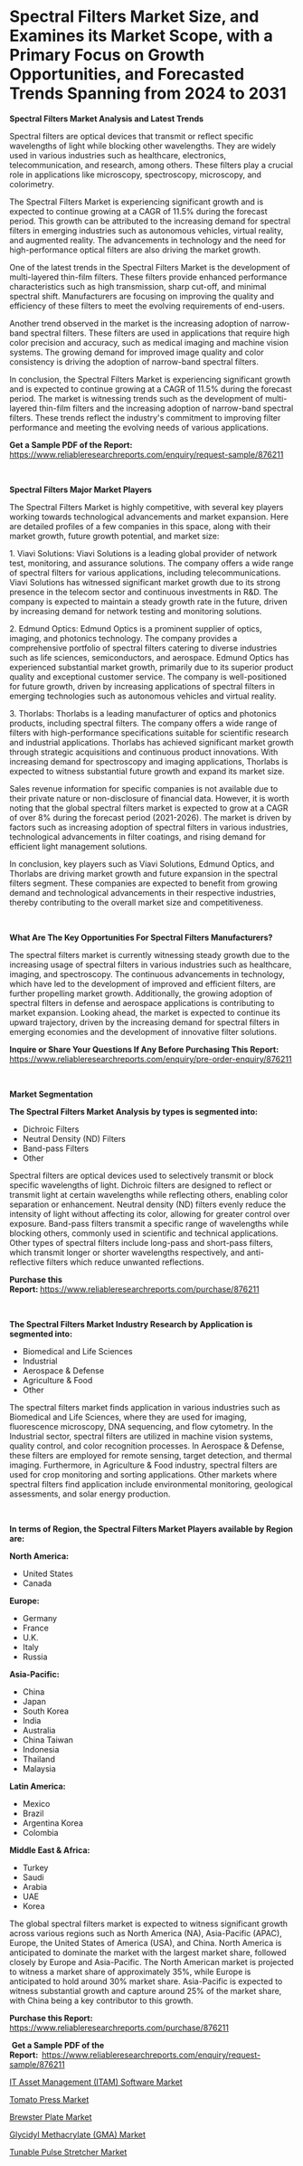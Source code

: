 <p><h1>Spectral Filters Market Size, and Examines its Market Scope, with a Primary Focus on Growth Opportunities, and Forecasted Trends Spanning from 2024 to 2031</h1></p><p><strong>Spectral Filters Market Analysis and Latest Trends</strong></p>
<p><p>Spectral filters are optical devices that transmit or reflect specific wavelengths of light while blocking other wavelengths. They are widely used in various industries such as healthcare, electronics, telecommunication, and research, among others. These filters play a crucial role in applications like microscopy, spectroscopy, microscopy, and colorimetry.</p><p>The Spectral Filters Market is experiencing significant growth and is expected to continue growing at a CAGR of 11.5% during the forecast period. This growth can be attributed to the increasing demand for spectral filters in emerging industries such as autonomous vehicles, virtual reality, and augmented reality. The advancements in technology and the need for high-performance optical filters are also driving the market growth.</p><p>One of the latest trends in the Spectral Filters Market is the development of multi-layered thin-film filters. These filters provide enhanced performance characteristics such as high transmission, sharp cut-off, and minimal spectral shift. Manufacturers are focusing on improving the quality and efficiency of these filters to meet the evolving requirements of end-users.</p><p>Another trend observed in the market is the increasing adoption of narrow-band spectral filters. These filters are used in applications that require high color precision and accuracy, such as medical imaging and machine vision systems. The growing demand for improved image quality and color consistency is driving the adoption of narrow-band spectral filters.</p><p>In conclusion, the Spectral Filters Market is experiencing significant growth and is expected to continue growing at a CAGR of 11.5% during the forecast period. The market is witnessing trends such as the development of multi-layered thin-film filters and the increasing adoption of narrow-band spectral filters. These trends reflect the industry's commitment to improving filter performance and meeting the evolving needs of various applications.</p></p>
<p><strong>Get a Sample PDF of the Report:&nbsp;</strong> <a href="https://www.reliableresearchreports.com/enquiry/request-sample/876211">https://www.reliableresearchreports.com/enquiry/request-sample/876211</a></p>
<p>&nbsp;</p>
<p><strong>Spectral Filters Major Market Players</strong></p>
<p><p>The Spectral Filters Market is highly competitive, with several key players working towards technological advancements and market expansion. Here are detailed profiles of a few companies in this space, along with their market growth, future growth potential, and market size:</p><p>1. Viavi Solutions: Viavi Solutions is a leading global provider of network test, monitoring, and assurance solutions. The company offers a wide range of spectral filters for various applications, including telecommunications. Viavi Solutions has witnessed significant market growth due to its strong presence in the telecom sector and continuous investments in R&D. The company is expected to maintain a steady growth rate in the future, driven by increasing demand for network testing and monitoring solutions.</p><p>2. Edmund Optics: Edmund Optics is a prominent supplier of optics, imaging, and photonics technology. The company provides a comprehensive portfolio of spectral filters catering to diverse industries such as life sciences, semiconductors, and aerospace. Edmund Optics has experienced substantial market growth, primarily due to its superior product quality and exceptional customer service. The company is well-positioned for future growth, driven by increasing applications of spectral filters in emerging technologies such as autonomous vehicles and virtual reality.</p><p>3. Thorlabs: Thorlabs is a leading manufacturer of optics and photonics products, including spectral filters. The company offers a wide range of filters with high-performance specifications suitable for scientific research and industrial applications. Thorlabs has achieved significant market growth through strategic acquisitions and continuous product innovations. With increasing demand for spectroscopy and imaging applications, Thorlabs is expected to witness substantial future growth and expand its market size.</p><p>Sales revenue information for specific companies is not available due to their private nature or non-disclosure of financial data. However, it is worth noting that the global spectral filters market is expected to grow at a CAGR of over 8% during the forecast period (2021-2026). The market is driven by factors such as increasing adoption of spectral filters in various industries, technological advancements in filter coatings, and rising demand for efficient light management solutions.</p><p>In conclusion, key players such as Viavi Solutions, Edmund Optics, and Thorlabs are driving market growth and future expansion in the spectral filters segment. These companies are expected to benefit from growing demand and technological advancements in their respective industries, thereby contributing to the overall market size and competitiveness.</p></p>
<p>&nbsp;</p>
<p><strong>What Are The Key Opportunities For Spectral Filters Manufacturers?</strong></p>
<p><p>The spectral filters market is currently witnessing steady growth due to the increasing usage of spectral filters in various industries such as healthcare, imaging, and spectroscopy. The continuous advancements in technology, which have led to the development of improved and efficient filters, are further propelling market growth. Additionally, the growing adoption of spectral filters in defense and aerospace applications is contributing to market expansion. Looking ahead, the market is expected to continue its upward trajectory, driven by the increasing demand for spectral filters in emerging economies and the development of innovative filter solutions.</p></p>
<p><strong>Inquire or Share Your Questions If Any Before Purchasing This Report:</strong> <a href="https://www.reliableresearchreports.com/enquiry/pre-order-enquiry/876211">https://www.reliableresearchreports.com/enquiry/pre-order-enquiry/876211</a></p>
<p>&nbsp;</p>
<p><strong>Market Segmentation</strong></p>
<p><strong>The Spectral Filters Market Analysis by types is segmented into:</strong></p>
<p><ul><li>Dichroic Filters</li><li>Neutral Density (ND) Filters</li><li>Band-pass Filters</li><li>Other</li></ul></p>
<p><p>Spectral filters are optical devices used to selectively transmit or block specific wavelengths of light. Dichroic filters are designed to reflect or transmit light at certain wavelengths while reflecting others, enabling color separation or enhancement. Neutral density (ND) filters evenly reduce the intensity of light without affecting its color, allowing for greater control over exposure. Band-pass filters transmit a specific range of wavelengths while blocking others, commonly used in scientific and technical applications. Other types of spectral filters include long-pass and short-pass filters, which transmit longer or shorter wavelengths respectively, and anti-reflective filters which reduce unwanted reflections.</p></p>
<p><strong>Purchase this Report:&nbsp;</strong><a href="https://www.reliableresearchreports.com/purchase/876211">https://www.reliableresearchreports.com/purchase/876211</a></p>
<p>&nbsp;</p>
<p><strong>The Spectral Filters Market Industry Research by Application is segmented into:</strong></p>
<p><ul><li>Biomedical and Life Sciences</li><li>Industrial</li><li>Aerospace & Defense</li><li>Agriculture & Food</li><li>Other</li></ul></p>
<p><p>The spectral filters market finds application in various industries such as Biomedical and Life Sciences, where they are used for imaging, fluorescence microscopy, DNA sequencing, and flow cytometry. In the Industrial sector, spectral filters are utilized in machine vision systems, quality control, and color recognition processes. In Aerospace & Defense, these filters are employed for remote sensing, target detection, and thermal imaging. Furthermore, in Agriculture & Food industry, spectral filters are used for crop monitoring and sorting applications. Other markets where spectral filters find application include environmental monitoring, geological assessments, and solar energy production.</p></p>
<p>&nbsp;</p>
<p><strong>In terms of Region, the Spectral Filters Market Players available by Region are:</strong></p>
<p>
    <p> <strong> North America: </strong>
        <ul>
            <li>United States</li>
            <li>Canada</li>
        </ul>
        </p> 
    <p> <strong> Europe: </strong>
        <ul>
            <li>Germany</li>
            <li>France</li>
            <li>U.K.</li>
            <li>Italy</li>
            <li>Russia</li>
        </ul>
        </p> 
    <p> <strong> Asia-Pacific: </strong>
        <ul>
            <li>China</li>
            <li>Japan</li>
            <li>South Korea</li>
            <li>India</li>
            <li>Australia</li>
            <li>China Taiwan</li>
            <li>Indonesia</li>
            <li>Thailand</li>
            <li>Malaysia</li>
        </ul>
        </p> 
    <p> <strong> Latin America: </strong>
        <ul>
            <li>Mexico</li>
            <li>Brazil</li>
            <li>Argentina Korea</li>
            <li>Colombia</li>
        </ul>
        </p> 
    <p> <strong> Middle East & Africa: </strong>
        <ul>
            <li>Turkey</li>
            <li>Saudi</li>
            <li>Arabia</li>
            <li>UAE</li>
            <li>Korea</li>
        </ul>
    </p>
    </p>
<p><p>The global spectral filters market is expected to witness significant growth across various regions such as North America (NA), Asia-Pacific (APAC), Europe, the United States of America (USA), and China. North America is anticipated to dominate the market with the largest market share, followed closely by Europe and Asia-Pacific. The North American market is projected to witness a market share of approximately 35%, while Europe is anticipated to hold around 30% market share. Asia-Pacific is expected to witness substantial growth and capture around 25% of the market share, with China being a key contributor to this growth.</p></p>
<p><strong>Purchase this Report: </strong><a href="https://www.reliableresearchreports.com/purchase/876211">https://www.reliableresearchreports.com/purchase/876211</a></p>
<p>&nbsp;<strong>Get a Sample PDF of the Report:&nbsp;&nbsp;</strong><a href="https://www.reliableresearchreports.com/enquiry/request-sample/876211">https://www.reliableresearchreports.com/enquiry/request-sample/876211</a></p>
<p><strong></strong></p>
<p><p><a href="https://issuu.com/reportprime-2/docs/it-asset-management-itam-software-market-size-2030">IT Asset Management (ITAM) Software Market</a></p><p><a href="https://medium.com/p/c62fe283e823/edit">Tomato Press Market</a></p><p><a href="https://medium.com/p/5688ede8d71f/edit">Brewster Plate Market</a></p><p><a href="https://issuu.com/reportprime-2/docs/glycidyl-methacrylate-gma-market-size-2030.pptx">Glycidyl Methacrylate (GMA) Market</a></p><p><a href="https://medium.com/p/449ea817cc5b/edit">Tunable Pulse Stretcher Market</a></p></p>